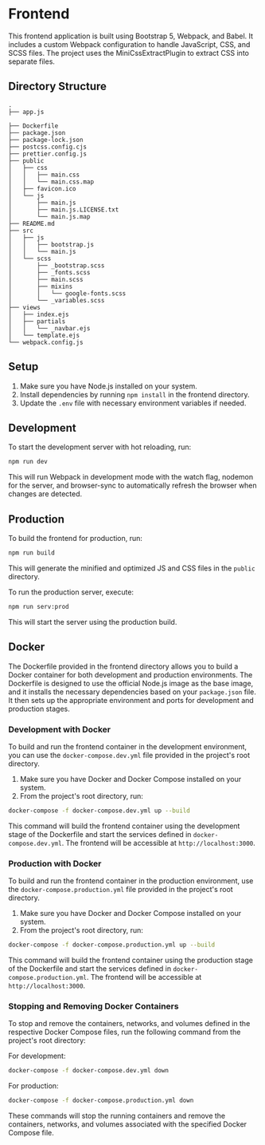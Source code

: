 # Frontend
This frontend application is built using Bootstrap 5, Webpack, and Babel. It includes a custom Webpack configuration to handle JavaScript, CSS, and SCSS files. The project uses the MiniCssExtractPlugin to extract CSS into separate files.

## Directory Structure

```
.
├── app.js

├── Dockerfile
├── package.json
├── package-lock.json
├── postcss.config.cjs
├── prettier.config.js
├── public
│   ├── css
│   │   ├── main.css
│   │   └── main.css.map
│   ├── favicon.ico
│   └── js
│       ├── main.js
│       ├── main.js.LICENSE.txt
│       └── main.js.map
├── README.md
├── src
│   ├── js
│   │   ├── bootstrap.js
│   │   └── main.js
│   └── scss
│       ├── _bootstrap.scss
│       ├── _fonts.scss
│       ├── main.scss
│       ├── mixins
│       │   └── google-fonts.scss
│       └── _variables.scss
├── views
│   ├── index.ejs
│   ├── partials
│   │   └── _navbar.ejs
│   └── template.ejs
└── webpack.config.js
```

## Setup

1. Make sure you have Node.js installed on your system.
2. Install dependencies by running `npm install` in the frontend directory.
3. Update the `.env` file with necessary environment variables if needed.

## Development

To start the development server with hot reloading, run:

```bash
npm run dev
```

This will run Webpack in development mode with the watch flag, nodemon for the server, and browser-sync to automatically refresh the browser when changes are detected.

## Production

To build the frontend for production, run:

```bash
npm run build
```

This will generate the minified and optimized JS and CSS files in the `public` directory.

To run the production server, execute:

```bash
npm run serv:prod
```

This will start the server using the production build.

## Docker

The Dockerfile provided in the frontend directory allows you to build a Docker container for both development and production environments. The Dockerfile is designed to use the official Node.js image as the base image, and it installs the necessary dependencies based on your `package.json` file. It then sets up the appropriate environment and ports for development and production stages.

### Development with Docker

To build and run the frontend container in the development environment, you can use the `docker-compose.dev.yml` file provided in the project's root directory.

1. Make sure you have Docker and Docker Compose installed on your system.
2. From the project's root directory, run:

```bash
docker-compose -f docker-compose.dev.yml up --build
```

This command will build the frontend container using the development stage of the Dockerfile and start the services defined in `docker-compose.dev.yml`. The frontend will be accessible at `http://localhost:3000`.

### Production with Docker

To build and run the frontend container in the production environment, use the `docker-compose.production.yml` file provided in the project's root directory.

1. Make sure you have Docker and Docker Compose installed on your system.
2. From the project's root directory, run:

```bash
docker-compose -f docker-compose.production.yml up --build
```

This command will build the frontend container using the production stage of the Dockerfile and start the services defined in `docker-compose.production.yml`. The frontend will be accessible at `http://localhost:3000`.

### Stopping and Removing Docker Containers

To stop and remove the containers, networks, and volumes defined in the respective Docker Compose files, run the following command from the project's root directory:

For development:

```bash
docker-compose -f docker-compose.dev.yml down
```

For production:

```bash
docker-compose -f docker-compose.production.yml down
```

These commands will stop the running containers and remove the containers, networks, and volumes associated with the specified Docker Compose file.
